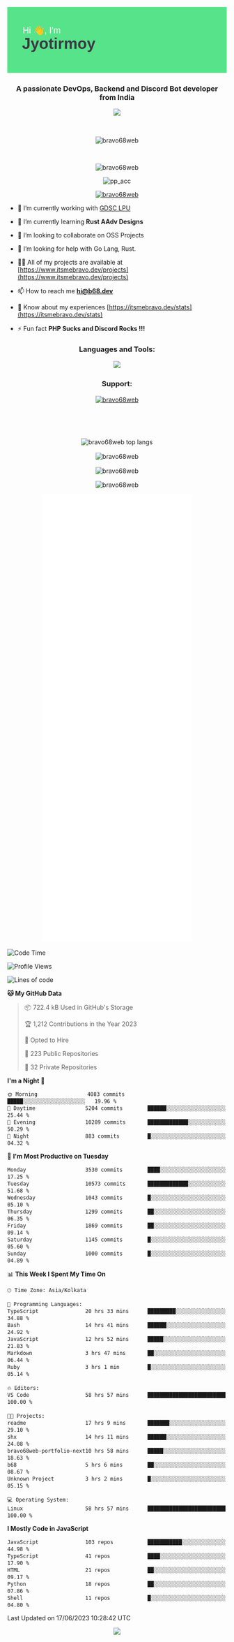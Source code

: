 <p align="center"><img src="header.png"></p>
<h3 align="center">A passionate DevOps, Backend and Discord Bot developer from India</h3>

<p align="center"><a href="https://discord.com/users/457039372009865226"><img src="https://lanyard-profile-readme.vercel.app/api/457039372009865226"></a></p>
                           
<br>
<p align="center"> <img src="https://komarev.com/ghpvc/?username=bravo68web&label=Profile%20views&color=0e75b6&style=flat" alt="bravo68web" /> </p>
<br>


<p align="center"><img src="https://github-profile-trophy.vercel.app/?username=bravo68web&theme=discord&column=3&row=2" alt="bravo68web" /> </p>
<p align="center"><img src="https://osu-embed.b68dev.xyz/pp_acc" alt="pp_acc" /> </p>

<p align="center"> <a href="https://twitter.com/bravo68web" target="blank"><img src="https://img.shields.io/twitter/follow/bravo68web?logo=twitter&style=for-the-badge" alt="bravo68web" /></a> </p>

- 🔭 I’m currently working with [GDSC LPU](https://gdsclpu.live/)

- 🌱 I’m currently learning **Rust AAdv Designs**

- 👯 I’m looking to collaborate on OSS Projects

- 🤝 I’m looking for help with Go Lang, Rust.

- 👨‍💻 All of my projects are available at [https://www.itsmebravo.dev/projects](https://www.itsmebravo.dev/projects)

<!-- - 💬 Ask me about **DF Techs** -->

- 📫 How to reach me **hi@b68.dev**

- 📄 Know about my experiences [https://itsmebravo.dev/stats](https://itsmebravo.dev/stats)

- ⚡ Fun fact **PHP Sucks and Discord Rocks !!!**

<h3 align="center">Languages and Tools:</h3>
<p align="center"> 
<img src="https://skillicons.dev/icons?i=aws,bash,c,cs,cpp,cloudflare,css,dart,devto,discord,bots,docker,electron,ember,emotion,express,fastapi,figma,firebase,flask,gcp,git,github,githubactions,go,gitlab,graphql,heroku,html,ai,ipfs,js,jest,linux,md,mastodon,mongodb,neovim,netlify,nextjs,nginx,nodejs,postgres,postman,powershell,py,react,redis,regex,replit,rocket,rust,sqlite,mysql,stackoverflow,styledcomponents,supabase,sentry,solidity,svg,tailwind,tauri,twitter,ts,unity,v,vercel,vim,vite,wasm,webpack,workers&perline=8&theme=dark" />
</p>

<h3 align="center">Support:</h3>
<p align="center"><a href="https://www.buymeacoffee.com/bravo68web"> <img align="center" src="https://cdn.buymeacoffee.com/buttons/v2/default-yellow.png" height="50" width="210" alt="bravo68web" /></a></p><br><br>
<br>

<p align="center"> <img align="center" src="https://github-readme-stats-sync.vercel.app/api/top-langs?username=bravo68web&count_private=true&show_icons=true&theme=radical&border_radius=10&&langs_count=10&layout=compact" alt="bravo68web top langs" /></p>

<p align="center"> <img align="center" src="https://github-readme-stats-sync.vercel.app/api?username=bravo68web&count_private=true&show_icons=true&theme=radical&border_radius=10" alt="bravo68web" /></p>

<p align="center"> <img align="center" src="https://github-readme-streak-stats.herokuapp.com?user=bravo68web&theme=dracula&hide_border=true" alt="bravo68web" /></p>

<p align="center"> <img align="center" src="https://github-readme-stats-sync.vercel.app/api/wakatime?username=bravo68web&count_private=true&show_icons=true&theme=aura_dark&border_radius=10&&langs_count=10&layout=compact&range=last_7_days" alt="bravo68web" /></p>

<p align="center"><img src="https://raw.githubusercontent.com/BRAVO68WEB/BRAVO68WEB/master/github-metrics.svg"></p>

<!--START_SECTION:waka-->
![Code Time](http://img.shields.io/badge/Code%20Time-4%2C914%20hrs%2025%20mins-blue)

![Profile Views](http://img.shields.io/badge/Profile%20Views-17-blue)

![Lines of code](https://img.shields.io/badge/From%20Hello%20World%20I%27ve%20Written-60.6%20million%20lines%20of%20code-blue)

**🐱 My GitHub Data** 

> 📦 722.4 kB Used in GitHub's Storage 
 > 
> 🏆 1,212 Contributions in the Year 2023
 > 
> 💼 Opted to Hire
 > 
> 📜 223 Public Repositories 
 > 
> 🔑 32 Private Repositories 
 > 
**I'm a Night 🦉** 

```text
🌞 Morning                4083 commits        █████░░░░░░░░░░░░░░░░░░░░   19.96 % 
🌆 Daytime                5204 commits        ██████░░░░░░░░░░░░░░░░░░░   25.44 % 
🌃 Evening                10289 commits       █████████████░░░░░░░░░░░░   50.29 % 
🌙 Night                  883 commits         █░░░░░░░░░░░░░░░░░░░░░░░░   04.32 % 
```
📅 **I'm Most Productive on Tuesday** 

```text
Monday                   3530 commits        ████░░░░░░░░░░░░░░░░░░░░░   17.25 % 
Tuesday                  10573 commits       █████████████░░░░░░░░░░░░   51.68 % 
Wednesday                1043 commits        █░░░░░░░░░░░░░░░░░░░░░░░░   05.10 % 
Thursday                 1299 commits        ██░░░░░░░░░░░░░░░░░░░░░░░   06.35 % 
Friday                   1869 commits        ██░░░░░░░░░░░░░░░░░░░░░░░   09.14 % 
Saturday                 1145 commits        █░░░░░░░░░░░░░░░░░░░░░░░░   05.60 % 
Sunday                   1000 commits        █░░░░░░░░░░░░░░░░░░░░░░░░   04.89 % 
```


📊 **This Week I Spent My Time On** 

```text
🕑︎ Time Zone: Asia/Kolkata

💬 Programming Languages: 
TypeScript               20 hrs 33 mins      █████████░░░░░░░░░░░░░░░░   34.88 % 
Bash                     14 hrs 41 mins      ██████░░░░░░░░░░░░░░░░░░░   24.92 % 
JavaScript               12 hrs 52 mins      █████░░░░░░░░░░░░░░░░░░░░   21.83 % 
Markdown                 3 hrs 47 mins       ██░░░░░░░░░░░░░░░░░░░░░░░   06.44 % 
Ruby                     3 hrs 1 min         █░░░░░░░░░░░░░░░░░░░░░░░░   05.14 % 

🔥 Editors: 
VS Code                  58 hrs 57 mins      █████████████████████████   100.00 % 

🐱‍💻 Projects: 
readme                   17 hrs 9 mins       ███████░░░░░░░░░░░░░░░░░░   29.10 % 
shx                      14 hrs 11 mins      ██████░░░░░░░░░░░░░░░░░░░   24.08 % 
bravo68web-portfolio-next10 hrs 58 mins      █████░░░░░░░░░░░░░░░░░░░░   18.63 % 
b68                      5 hrs 6 mins        ██░░░░░░░░░░░░░░░░░░░░░░░   08.67 % 
Unknown Project          3 hrs 2 mins        █░░░░░░░░░░░░░░░░░░░░░░░░   05.15 % 

💻 Operating System: 
Linux                    58 hrs 57 mins      █████████████████████████   100.00 % 
```

**I Mostly Code in JavaScript** 

```text
JavaScript               103 repos           ███████████░░░░░░░░░░░░░░   44.98 % 
TypeScript               41 repos            ████░░░░░░░░░░░░░░░░░░░░░   17.90 % 
HTML                     21 repos            ██░░░░░░░░░░░░░░░░░░░░░░░   09.17 % 
Python                   18 repos            ██░░░░░░░░░░░░░░░░░░░░░░░   07.86 % 
Shell                    11 repos            █░░░░░░░░░░░░░░░░░░░░░░░░   04.80 % 
```




 Last Updated on 17/06/2023 10:28:42 UTC
<!--END_SECTION:waka-->

<p align="center"><img src="https://bravo68web.me/images/header_.png"></p>

